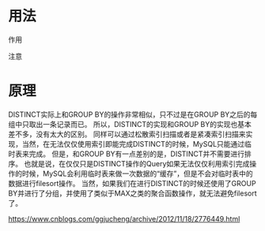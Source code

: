 

# 用法

作用

注意


# 原理

DISTINCT实际上和GROUP BY的操作非常相似，只不过是在GROUP BY之后的每组中只取出一条记录而已。
所以，DISTINCT的实现和GROUP BY的实现也基本差不多，没有太大的区别。
同样可以通过松散索引扫描或者是紧凑索引扫描来实现，当然，在无法仅仅使用索引即能完成DISTINCT的时候，MySQL只能通过临时表来完成。
但是，和GROUP BY有一点差别的是，DISTINCT并不需要进行排序。
也就是说，在仅仅只是DISTINCT操作的Query如果无法仅仅利用索引完成操作的时候，MySQL会利用临时表来做一次数据的“缓存”，但是不会对临时表中的数据进行filesort操作。
当然，如果我们在进行DISTINCT的时候还使用了GROUP BY并进行了分组，并使用了类似于MAX之类的聚合函数操作，就无法避免filesort了。




https://www.cnblogs.com/ggjucheng/archive/2012/11/18/2776449.html
